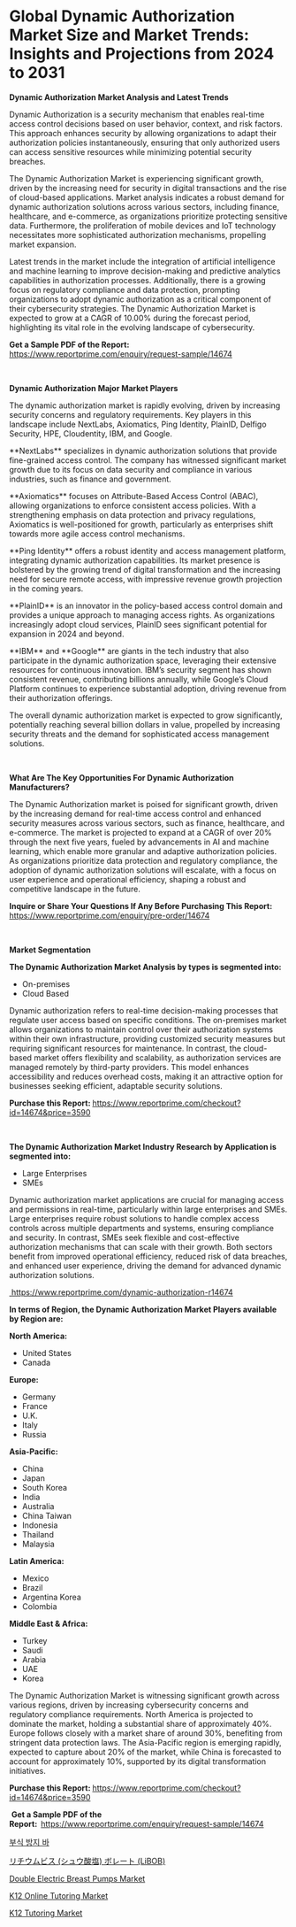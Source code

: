 <p><h1>Global Dynamic Authorization Market Size and Market Trends: Insights and Projections from 2024 to 2031</h1></p><p><strong>Dynamic Authorization Market Analysis and Latest Trends</strong></p>
<p><p>Dynamic Authorization is a security mechanism that enables real-time access control decisions based on user behavior, context, and risk factors. This approach enhances security by allowing organizations to adapt their authorization policies instantaneously, ensuring that only authorized users can access sensitive resources while minimizing potential security breaches.</p><p>The Dynamic Authorization Market is experiencing significant growth, driven by the increasing need for security in digital transactions and the rise of cloud-based applications. Market analysis indicates a robust demand for dynamic authorization solutions across various sectors, including finance, healthcare, and e-commerce, as organizations prioritize protecting sensitive data. Furthermore, the proliferation of mobile devices and IoT technology necessitates more sophisticated authorization mechanisms, propelling market expansion.</p><p>Latest trends in the market include the integration of artificial intelligence and machine learning to improve decision-making and predictive analytics capabilities in authorization processes. Additionally, there is a growing focus on regulatory compliance and data protection, prompting organizations to adopt dynamic authorization as a critical component of their cybersecurity strategies. The Dynamic Authorization Market is expected to grow at a CAGR of 10.00% during the forecast period, highlighting its vital role in the evolving landscape of cybersecurity.</p></p>
<p><strong>Get a Sample PDF of the Report:&nbsp;</strong> <a href="https://www.reportprime.com/enquiry/request-sample/14674">https://www.reportprime.com/enquiry/request-sample/14674</a></p>
<p>&nbsp;</p>
<p><strong>Dynamic Authorization Major Market Players</strong></p>
<p><p>The dynamic authorization market is rapidly evolving, driven by increasing security concerns and regulatory requirements. Key players in this landscape include NextLabs, Axiomatics, Ping Identity, PlainID, Delfigo Security, HPE, Cloudentity, IBM, and Google.</p><p>**NextLabs** specializes in dynamic authorization solutions that provide fine-grained access control. The company has witnessed significant market growth due to its focus on data security and compliance in various industries, such as finance and government.</p><p>**Axiomatics** focuses on Attribute-Based Access Control (ABAC), allowing organizations to enforce consistent access policies. With a strengthening emphasis on data protection and privacy regulations, Axiomatics is well-positioned for growth, particularly as enterprises shift towards more agile access control mechanisms.</p><p>**Ping Identity** offers a robust identity and access management platform, integrating dynamic authorization capabilities. Its market presence is bolstered by the growing trend of digital transformation and the increasing need for secure remote access, with impressive revenue growth projection in the coming years.</p><p>**PlainID** is an innovator in the policy-based access control domain and provides a unique approach to managing access rights. As organizations increasingly adopt cloud services, PlainID sees significant potential for expansion in 2024 and beyond.</p><p>**IBM** and **Google** are giants in the tech industry that also participate in the dynamic authorization space, leveraging their extensive resources for continuous innovation. IBM’s security segment has shown consistent revenue, contributing billions annually, while Google’s Cloud Platform continues to experience substantial adoption, driving revenue from their authorization offerings.</p><p>The overall dynamic authorization market is expected to grow significantly, potentially reaching several billion dollars in value, propelled by increasing security threats and the demand for sophisticated access management solutions.</p></p>
<p>&nbsp;</p>
<p><strong>What Are The Key Opportunities For Dynamic Authorization Manufacturers?</strong></p>
<p><p>The Dynamic Authorization market is poised for significant growth, driven by the increasing demand for real-time access control and enhanced security measures across various sectors, such as finance, healthcare, and e-commerce. The market is projected to expand at a CAGR of over 20% through the next five years, fueled by advancements in AI and machine learning, which enable more granular and adaptive authorization policies. As organizations prioritize data protection and regulatory compliance, the adoption of dynamic authorization solutions will escalate, with a focus on user experience and operational efficiency, shaping a robust and competitive landscape in the future.</p></p>
<p><strong>Inquire or Share Your Questions If Any Before Purchasing This Report:</strong> <a href="https://www.reportprime.com/enquiry/pre-order/14674">https://www.reportprime.com/enquiry/pre-order/14674</a></p>
<p>&nbsp;</p>
<p><strong>Market Segmentation</strong></p>
<p><strong>The Dynamic Authorization Market Analysis by types is segmented into:</strong></p>
<p><ul><li>On-premises</li><li>Cloud Based</li></ul></p>
<p><p>Dynamic authorization refers to real-time decision-making processes that regulate user access based on specific conditions. The on-premises market allows organizations to maintain control over their authorization systems within their own infrastructure, providing customized security measures but requiring significant resources for maintenance. In contrast, the cloud-based market offers flexibility and scalability, as authorization services are managed remotely by third-party providers. This model enhances accessibility and reduces overhead costs, making it an attractive option for businesses seeking efficient, adaptable security solutions.</p></p>
<p><strong>Purchase this Report:&nbsp;</strong><a href="https://www.reportprime.com/checkout?id=14674&price=3590">https://www.reportprime.com/checkout?id=14674&price=3590</a></p>
<p>&nbsp;</p>
<p><strong>The Dynamic Authorization Market Industry Research by Application is segmented into:</strong></p>
<p><ul><li>Large Enterprises</li><li>SMEs</li></ul></p>
<p><p>Dynamic authorization market applications are crucial for managing access and permissions in real-time, particularly within large enterprises and SMEs. Large enterprises require robust solutions to handle complex access controls across multiple departments and systems, ensuring compliance and security. In contrast, SMEs seek flexible and cost-effective authorization mechanisms that can scale with their growth. Both sectors benefit from improved operational efficiency, reduced risk of data breaches, and enhanced user experience, driving the demand for advanced dynamic authorization solutions.</p></p>
<p><a href="https://www.reportprime.com/dynamic-authorization-r14674">&nbsp;https://www.reportprime.com/dynamic-authorization-r14674</a></p>
<p><strong>In terms of Region, the Dynamic Authorization Market Players available by Region are:</strong></p>
<p>
    <p> <strong> North America: </strong>
        <ul>
            <li>United States</li>
            <li>Canada</li>
        </ul>
        </p> 
    <p> <strong> Europe: </strong>
        <ul>
            <li>Germany</li>
            <li>France</li>
            <li>U.K.</li>
            <li>Italy</li>
            <li>Russia</li>
        </ul>
        </p> 
    <p> <strong> Asia-Pacific: </strong>
        <ul>
            <li>China</li>
            <li>Japan</li>
            <li>South Korea</li>
            <li>India</li>
            <li>Australia</li>
            <li>China Taiwan</li>
            <li>Indonesia</li>
            <li>Thailand</li>
            <li>Malaysia</li>
        </ul>
        </p> 
    <p> <strong> Latin America: </strong>
        <ul>
            <li>Mexico</li>
            <li>Brazil</li>
            <li>Argentina Korea</li>
            <li>Colombia</li>
        </ul>
        </p> 
    <p> <strong> Middle East & Africa: </strong>
        <ul>
            <li>Turkey</li>
            <li>Saudi</li>
            <li>Arabia</li>
            <li>UAE</li>
            <li>Korea</li>
        </ul>
    </p>
    </p>
<p><p>The Dynamic Authorization Market is witnessing significant growth across various regions, driven by increasing cybersecurity concerns and regulatory compliance requirements. North America is projected to dominate the market, holding a substantial share of approximately 40%. Europe follows closely with a market share of around 30%, benefiting from stringent data protection laws. The Asia-Pacific region is emerging rapidly, expected to capture about 20% of the market, while China is forecasted to account for approximately 10%, supported by its digital transformation initiatives.</p></p>
<p><strong>Purchase this Report: </strong><a href="https://www.reportprime.com/checkout?id=14674&price=3590">https://www.reportprime.com/checkout?id=14674&price=3590</a></p>
<p>&nbsp;<strong>Get a Sample PDF of the Report:&nbsp;&nbsp;</strong><a href="https://www.reportprime.com/enquiry/request-sample/14674">https://www.reportprime.com/enquiry/request-sample/14674</a></p>
<p><strong></strong></p>
<p><p><a href="https://medium.com/@ejuynpri79/%EC%84%B8%EA%B3%84-corrosion-resistance-bars-market-%EC%9D%80-2024%EC%97%90%EC%84%9C-2031%EB%A1%9C-%EC%97%B0%ED%8F%89%EA%B7%A0-%EC%A6%9D%EA%B0%80%EC%9C%A8%EC%9D%84-%EB%B3%B4%EC%9D%BC-%EA%B2%83%EC%9C%BC%EB%A1%9C-%EC%98%88%EC%83%81%EB%90%A9%EB%8B%88%EB%8B%A4-9e8cd4eb1a20?postPublishedType=initial">부식 방지 바</a></p><p><a href="https://medium.com/@jessicagtk0/lithium-bis-oxalate-borate-libob-ca70d6db6991">リチウムビス (シュウ酸塩) ボレート (LiBOB)</a></p><p><a href="https://medium.com/@daleaams71/the-double-electric-breast-pumps-market-has-witnessed-significant-growth-in-recent-years-and-f4d844bd14f3">Double Electric Breast Pumps Market</a></p><p><a href="https://www.linkedin.com/pulse/strategic-insights-global-k12-online-tutoring-market-trends-2024-yetdc?trackingId=p88NCTnvRHKyU9WVKIt3kQ%3D%3D">K12 Online Tutoring Market</a></p><p><a href="https://www.linkedin.com/pulse/k12-tutoring-market-global-regional-analysis-2024-2031-factoid-zcccc?trackingId=sIQWaZGfR2Knx0RTjBpf1g%3D%3D">K12 Tutoring Market</a></p></p>